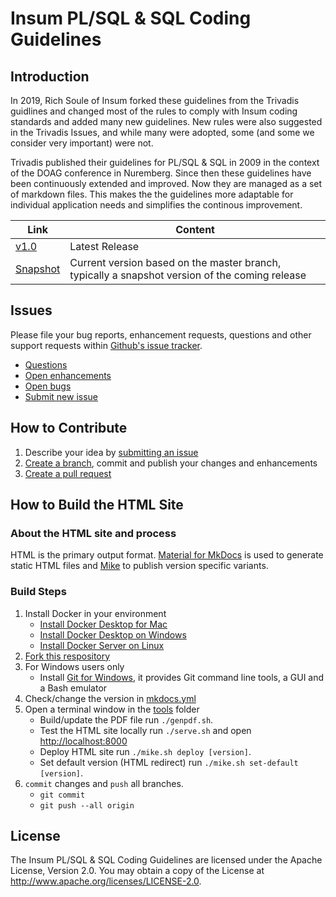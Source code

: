 # Insum PL/SQL &amp; SQL Coding Guidelines

## Introduction

In 2019, Rich Soule of Insum forked these guidelines from the Trivadis guidlines and changed most of the rules to comply with Insum coding standards and added many new guidelines. New rules were also suggested in the Trivadis Issues, and while many were adopted, some (and some we consider very important) were not.

Trivadis published their guidelines for PL/SQL &amp; SQL in 2009 in the context of the DOAG conference in Nuremberg. Since then these guidelines have been continuously extended and improved. Now they are managed as a set of markdown files. This makes the the guidelines more adaptable for individual application needs and simplifies the continous improvement.

Link                                                                 | Content
-------------------------------------------------------------------- | -------
[v1.0](https://insum-labs.github.io/plsql-and-sql-coding-guidelines/master/) | Latest Release
[Snapshot](https://insum-labs.github.io/plsql-and-sql-coding-guidelines/master/) | Current version based on the master branch, typically a snapshot version of the coming release

## Issues
Please file your bug reports, enhancement requests, questions and other support requests within [Github's issue tracker](https://help.github.com/articles/about-issues/).

* [Questions]()
* [Open enhancements]()
* [Open bugs]()
* [Submit new issue]()

## How to Contribute

1. Describe your idea by [submitting an issue]()
2. [Create a branch](https://help.github.com/articles/creating-and-deleting-branches-within-your-repository/), commit and publish your changes and enhancements
3. [Create a pull request](https://help.github.com/articles/creating-a-pull-request/)

## How to Build the HTML Site

### About the HTML site and process

HTML is the primary output format. [Material for MkDocs](https://squidfunk.github.io/mkdocs-material/) is used to generate static HTML files and [Mike](https://github.com/jimporter/mike) to publish version specific variants.

### Build Steps

1. Install Docker in your environment
   * [Install Docker Desktop for Mac](https://docs.docker.com/docker-for-mac/install/)
   * [Install Docker Desktop on Windows](https://docs.docker.com/docker-for-windows/install/)
   * [Install Docker Server on Linux](https://docs.docker.com/install/#server)
2. [Fork this respository](https://github.com/insum-labs/plsql-and-sql-coding-guidelines/fork)
3. For Windows users only
   * Install [Git for Windows](https://gitforwindows.org/), it provides Git command line tools, a GUI and a Bash emulator
4. Check/change the version in [mkdocs.yml](mkdocs.yml)
5. Open a terminal window in the [tools](tools) folder 
   * Build/update the PDF file
     run `./genpdf.sh`.
   * Test the HTML site locally
     run `./serve.sh` and open [http://localhost:8000](http://localhost:8000)
   * Deploy HTML site
     run `./mike.sh deploy [version]`.
   * Set default version (HTML redirect)
     run `./mike.sh set-default [version]`.
6. `commit` changes and `push` all branches.
   * `git commit`
   * `git push --all origin`


## License

The Insum PL/SQL & SQL Coding Guidelines are licensed under the Apache License, Version 2.0. You may obtain a copy of the License at <http://www.apache.org/licenses/LICENSE-2.0>.
